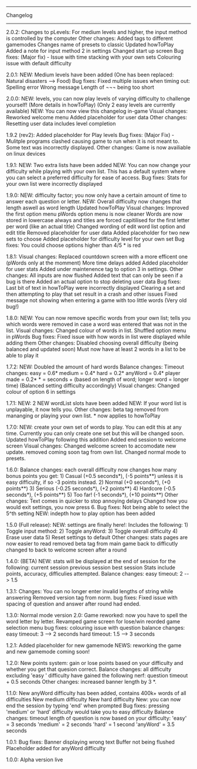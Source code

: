 ************
 Changelog
************

2.0.2:
	Changes to pLevels:
		For medium levels and higher, the input method is controlled by the computer
	Other changes:
		Added tags to different gamemodes
		Changes name of presets to classic
		Updated howToPlay
		Added a note for input method 2 in settings
		Changed start up screen
	Bug fixes:
		(Major fix) - Issue with time stacking with your own sets
		Colouring issue with default difficulty

2.0.1:
	NEW: Medium levels have been added (One has been replaced: Natural disasters --> Food)
	Bug fixes:
		Fixed multiple issues when timing out:
			Spelling error
			Wrong message
		Length of ¬¬¬ being too short

2.0.0:
	NEW: levels, you can now play levels of varying difficulty to challenge yourself! (More details in howToPlay)
		 (Only 2 easy levels are currently available)
	NEW: You can now view this changelog in-game
	Visual changes:
		Reworked welcome menu
		Added placeholder for user data
	Other changes:
		Resetting user data includes level completion

1.9.2 (rev2):
	Added placeholder for Play levels
	Bug fixes:
		(Major Fix) - Mulitple programs clashed causing game to run when it is not meant to.
		Some text was incorrectly displayed.
	Other changes:
		Game is now availiable on linux devices

1.9.1:
	NEW: Two extra lists have been added
	NEW: You can now change your difficulty while playing with your own list.
		 This has a default system where you can select a preferred difficulty for ease of access.
	Bug fixes:
		Stats for your own list were incorrectly displayed


1.9.0:
	NEW: difficulty factor; you now only have a certain amount of time to answer each question or letter.
	NEW: Overall difficulty now changes that length aswell as word length
	Updated howToPlay
	Visual changes:
		Improved the first option menu
		pWords option menu is now cleaner
		Words are now stored in lowercase always and titles are forced capitilised for the first letter per word (like an actual title)
		Changed wording of edit word list option and edit title
		Removed placeholder for user data
		Added placeholder for two new sets to choose
		Added placeholder for difficulty level for your own set
	Bug fixes:
		You could choose options higher than 4/5
		* is red

1.8.1:
	Visual changes:
		Replaced countdown screen with a more efficent one (pWords only at the momment)
		More time delays added
		Added placeholder for user stats
		Added under maintenence tag to option 3 in settings.
	Other changes:
		All inputs are now flushed
		Added text that can only be seen if a bug is there
		Added an actual option to stop deleting user data
	Bug fixes:
		Last bit of text in howToPlay were incorrectly displayed
		Clearing a set and then attempting to play that set result in a crash and other issues
		Fixed message not showing when entering a game with too little words (Very old bug!)

1.8.0:
	NEW: You can now remove specific words from your own list;
	tells you which words were removed in case a word was entered that was not in the list.
	Visual changes:
		Changed colour of words in list.
		Shuffled option menu in pWords
	Bug fixes:
		Fixed issue with how words in list were displayed while adding them
	Other changes:
		Disabled choosing overall difficulty (being balanced and updated soon)
		Must now have at least 2 words in a list to be able to play it

1.7.2:
	NEW: Doubled the amount of hard words
	Balance changes:
		Timeout changes:
			easy = 0.6*
			medium = 0.4*
			hard = 0.2*
			anyWord = 0.4*
			player made = 0.2*
			* = seconds + (based on length of word; longer word = longer time)
			(Balanced setting difficulty accordingly)
	Visual changes:
		Changed colour of option 6 in settings


1.7.1:
	NEW: 2 NEW wordList slots have been added
	NEW: If your word list is unplayable, it now tells you.
	Other changes:
		beta tag removed from mananging or playing your own list.
		* now applies to howToPlay

1.7.0:
	NEW: create your own set of words to play. You can edit this at any time. Currently you can only create one set but this will be changed soon.
	Updated howToPlay following this addition
	Added end session to welcome screen
	Visual changes:
		Changed welcome screen to accomodate new update.
		removed coming soon tag from own list.
		Changed normal mode to presets.
		

1.6.0:
	Balance changes:
		each overall difficulty now changes how many bonus points you get:
		1) Casual (+0.5 seconds*), (-5 points**) unless it is easy difficulty,  if so -3 points instead.
		2) Normal (+0 seconds*), (+0 points**)
		3) Serious (-0.25 seconds*), (+2 points**)
		4) Hardcore (-0.5 seconds*), (+5 points**)
		5) Too far! (-1 seconds*), (+10 points**)
	Other changes:
		Text comes in quicker to stop annoying delays
		Changed how you would exit settings, you now press 6.
	Bug fixes:
		Not being able to select the 5^th setting
	NEW: indepth how to play option has been added

1.5.0 (Full release):
	NEW: settings are finally here!:
		Includes the following:
			1) Toggle input method:
			2) Toggle anyWord:
			3) Toggle overall difficulty
			4) Erase user data
			5) Reset settings to default
	Other changes:
		stats pages are now easier to read
		removed beta tag from main game
		back to difficutly changed to back to welcome screen after a round

1.4.0: (BETA)
	NEW: stats will be displayed at the end of session for the following:
		current session
		previous session
		best session
	Stats include points, accuracy, difficulies attempted.
	Balance changes:
		easy timeout: 2 --> 1.5

1.3.1:
	Changes:
		You can no longer enter invalid lengths of string while answering
	Removed version tag from norm.
	bug fixes:
		Fixed issue with spacing of question and answer after round had ended.



1.3.0:
	Normal mode version 2.0:
		Game reworked: now you have to spell the word letter by letter.
	Revamped game screen for lose/win
	reorded game selection menu
	bug fixes:
		colouring issue with question
	balance changes:
		easy timeout: 3 --> 2 seconds
		hard timeout: 1.5 --> 3 seconds

1.2.1: 
	Added placeholder for new gamemode
	NEWS: reworking the game and new gamemode coming soon!

1.2.0:
	New points system: gain or lose points based on your difficulty and whether you get that quesion correct.
	Balance changes:
		all difficulty excluding 'easy ' difficulty have gained the following nerf:
			question timeout + 0.5 seconds
	Other changes:
		increased banner length by 3 *.

1.1.0:
	New anyWord difficulty has been added, contains 400k+ words of all difficulties
	New medium difficulty
	New hard difficulty 
	New: you can now end the session by typing 'end' when prompted
	Bug fixes:
		pressing 'medium' or 'hard' difficulty would take you to easy difficulty
	Balance changes:
		timeout length of question is now based on your difficulty:
			'easy' = 3 seconds
			'medium' = 2 seconds
			'hard' = 1 second
		'anyWord' = 3.5 seconds

1.0.1:
	Bug fixes:
		Banner displaying wrong text
		Buffer not being flushed
	Placeholder added for anyWord difficulty

1.0.0:
	Alpha version live